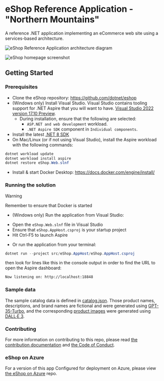 # eShop Reference Application - "Northern Mountains"

A reference .NET application implementing an eCommerce web site using a services-based architecture.

![eShop Reference Application architecture diagram](img/eshop_architecture.png)

![eShop homepage screenshot](img/eshop_homepage.png)

## Getting Started

### Prerequisites

- Clone the eShop repository: https://github.com/dotnet/eshop
- (Windows only) Install Visual Studio. Visual Studio contains tooling support for .NET Aspire that you will want to have. [Visual Studio 2022 version 17.10 Preview](https://visualstudio.microsoft.com/vs/preview/).
  - During installation, ensure that the following are selected:
    - `ASP.NET and web development` workload.
    - `.NET Aspire SDK` component in `Individual components`.
- Install the latest [.NET 8 SDK](https://github.com/dotnet/installer#installers-and-binaries)
- On Mac/Linux (or if not using Visual Studio), install the Aspire workload with the following commands:
```powershell
dotnet workload update
dotnet workload install aspire
dotnet restore eShop.Web.slnf
```
- Install & start Docker Desktop:  https://docs.docker.com/engine/install/

### Running the solution

> [!WARNING]
> Remember to ensure that Docker is started

* (Windows only) Run the application from Visual Studio:
 - Open the `eShop.Web.slnf` file in Visual Studio
 - Ensure that `eShop.AppHost.csproj` is your startup project
 - Hit Ctrl-F5 to launch Aspire

* Or run the application from your terminal:
```powershell
dotnet run --project src/eShop.AppHost/eShop.AppHost.csproj
```
then look for lines like this in the console output in order to find the URL to open the Aspire dashboard:
```sh
Now listening on: http://localhost:18848
```

### Sample data

The sample catalog data is defined in [catalog.json](https://github.com/dotnet/eShop/blob/main/src/Catalog.API/Setup/catalog.json). Those product names, descriptions, and brand names are fictional and were generated using [GPT-35-Turbo](https://learn.microsoft.com/en-us/azure/ai-services/openai/how-to/chatgpt), and the corresponding [product images](https://github.com/dotnet/eShop/tree/main/src/Catalog.API/Pics) were generated using [DALL·E 3](https://openai.com/dall-e-3).

### Contributing

For more information on contributing to this repo, please read [the contribution documentation](./CONTRIBUTING.md) and [the Code of Conduct](CODE-OF-CONDUCT.md).

### eShop on Azure

For a version of this app Configured for deployment on Azure, please view [the eShop on Azure](https://github.com/Azure-Samples/eShopOnAzure) repo.
